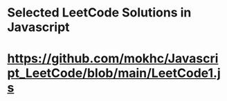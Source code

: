 # Selected LeetCode Solutions in Javascript

# https://github.com/mokhc/Javascript_LeetCode/blob/main/LeetCode1.js
